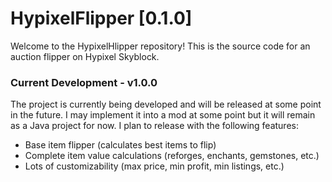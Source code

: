 # HypixelFlipper [0.1.0]
Welcome to the HypixelHlipper repository! This is the source code for an auction flipper on Hypixel Skyblock. 

### Current Development - v1.0.0
The project is currently being developed and will be released at some point in the future. I may implement it into a mod at some point but it will remain as a Java project for now.
I plan to release with the following features:
- Base item flipper (calculates best items to flip)
- Complete item value calculations (reforges, enchants, gemstones, etc.)
- Lots of customizability (max price, min profit, min listings, etc.)

